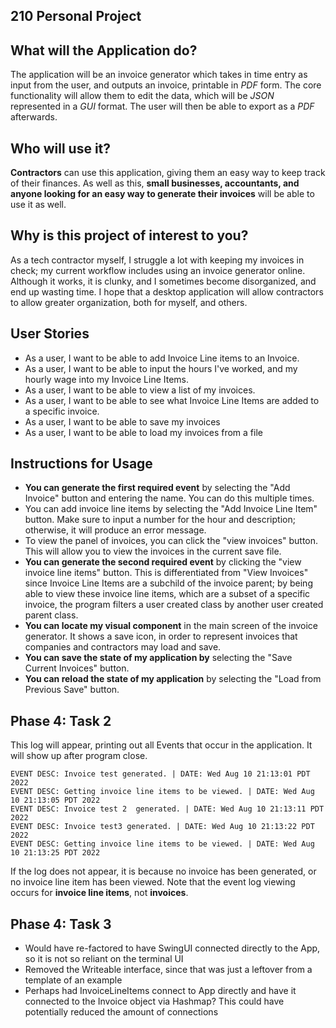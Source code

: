 ## 210 Personal Project

## What will the Application do?
The application will be an invoice generator which takes in
time entry as input from the user, and outputs an invoice,
printable in *PDF* form. The core functionality will allow them to edit the data,
which will be *JSON* represented in a *GUI* format. The user will then be able to export
as a *PDF* afterwards.

## Who will use it?
**Contractors** can use this application, giving them an easy
way to keep track of their finances. As well as this, **small businesses, accountants,
and anyone looking for an easy way to generate their invoices** will be able to use it
as well. 

## Why is this project of interest to you?
As a tech contractor myself, I struggle a lot with keeping
my invoices in check; my current workflow includes using
an invoice generator online. Although it works, it is
clunky, and I sometimes become disorganized, and end up
wasting time. I hope that a desktop application will allow
contractors to allow greater organization, both for myself, 
and others.

## User Stories
* As a user, I want to be able to add Invoice Line items to an Invoice.
* As a user, I want to be able to input the hours I've worked, and my hourly wage into my Invoice Line Items.
* As a user, I want to be able to view a list of my invoices.
* As a user, I want to be able to see what Invoice Line Items are added to a specific invoice. 
* As a user, I want to be able to save my invoices
* As a user, I want to be able to load my invoices from a file

## Instructions for Usage
* **You can generate the first required event** by selecting the "Add Invoice" button and entering the name. You can do this multiple times.
* You can add invoice line items by selecting the "Add Invoice Line Item" button.
Make sure to input a number for the hour and description; otherwise, it will produce an error message.
* To view the panel of invoices, you can click the "view invoices" button. 
This will allow you to view the invoices in the current save file.
* **You can generate the second required event** by clicking the "view invoice line items" button.
  This is differentiated from "View Invoices" since Invoice Line Items are a subchild of the invoice parent;
  by being able to view these invoice line items, which are a subset of a specific invoice, the program
  filters a user created class by another user created parent class.
* **You can locate my visual component** in the main screen of the invoice generator. It shows a save icon, 
in order to represent invoices that companies and contractors may load and save.
* **You can save the state of my application by** selecting the "Save Current Invoices" button.
* **You can reload the state of my application** by selecting the "Load from Previous Save" button.

## Phase 4: Task 2
This log will appear, printing out all Events that occur in the application. It will show up after program close.
```
EVENT DESC: Invoice test generated. | DATE: Wed Aug 10 21:13:01 PDT 2022
EVENT DESC: Getting invoice line items to be viewed. | DATE: Wed Aug 10 21:13:05 PDT 2022
EVENT DESC: Invoice test 2  generated. | DATE: Wed Aug 10 21:13:11 PDT 2022
EVENT DESC: Invoice test3 generated. | DATE: Wed Aug 10 21:13:22 PDT 2022
EVENT DESC: Getting invoice line items to be viewed. | DATE: Wed Aug 10 21:13:25 PDT 2022
```
If the log does not appear, it is because no invoice has been generated, or no invoice line item has been viewed.
Note that the event log viewing occurs for **invoice line items**, not **invoices**.
## Phase 4: Task 3

* Would have re-factored to have SwingUI connected directly to the App, so it is not so reliant  on the terminal UI
* Removed the Writeable interface, since that was just a leftover from a template of an example
* Perhaps had InvoiceLineItems connect to App directly and have it connected to the Invoice object via Hashmap? 
This could have potentially reduced the amount of connections
